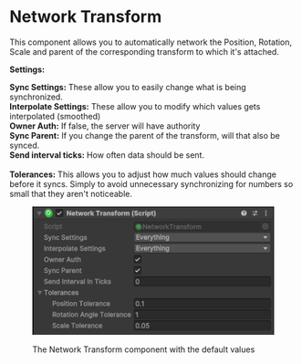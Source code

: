 # Network Transform

This component allows you to automatically network the Position, Rotation, Scale and parent of the corresponding transform to which it's attached.

**Settings:**

**Sync Settings:** These allow you to easily change what is being synchronized. \
**Interpolate Settings:** These allow you to modify which values gets interpolated (smoothed)\
**Owner Auth:** If false, the server will have authority\
**Sync Parent:** If you change the parent of the transform, will that also be synced.\
**Send interval ticks:** How often data should be sent.\
\
**Tolerances:** This allows you to adjust how much values should change before it syncs. Simply to avoid unnecessary synchronizing for numbers so small that they aren't noticeable.&#x20;

<figure><img src="../../.gitbook/assets/Unity_NetworkTransform.png" alt=""><figcaption><p>The Network Transform component with the default values</p></figcaption></figure>
